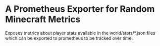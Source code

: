 # A Prometheus Exporter for Random Minecraft Metrics

Exposes metrics about player stats available in the world/stats/*.json files which can be exported to prometheus to be tracked over time.
